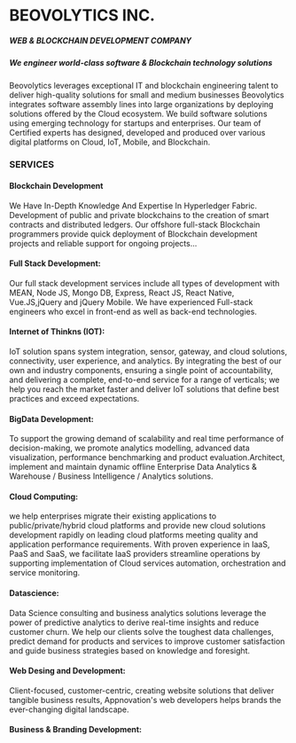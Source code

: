# BEOVOLYTICS INC.

##### WEB & BLOCKCHAIN DEVELOPMENT COMPANY


##### We engineer world-class software & Blockchain technology solutions

Beovolytics leverages exceptional IT and blockchain engineering talent to deliver high-quality solutions for small and medium businesses Beovolytics integrates software assembly lines into large organizations by deploying solutions offered by the Cloud ecosystem. We build software solutions using emerging technology for startups and enterprises. Our team of Certified experts has designed, developed and produced over various digital platforms on Cloud, IoT, Mobile, and Blockchain.


### SERVICES


#### Blockchain Development

We Have In-Depth Knowledge And Expertise In Hyperledger Fabric. Development of public and private blockchains to the creation of smart contracts and distributed ledgers. Our offshore full-stack Blockchain programmers provide quick deployment of Blockchain development projects and reliable support for ongoing projects...


#### Full Stack Development:

Our full stack development services include all types of development with MEAN, Node JS, Mongo DB, Express, React JS, React Native, Vue.JS,jQuery and jQuery Mobile. We have experienced Full-stack engineers who excel in front-end as well as back-end technologies.


#### Internet of Thinkns (IOT):

IoT solution spans system integration, sensor, gateway, and cloud solutions, connectivity, user experience, and analytics. By integrating the best of our own and industry components, ensuring a single point of accountability, and delivering a complete, end-to-end service for a range of verticals; we help you reach the market faster and deliver IoT solutions that define best practices and exceed expectations.


#### BigData Development:

To support the growing demand of scalability and real time performance of decision-making, we promote analytics modelling, advanced data visualization, performance benchmarking and product evaluation.Architect, implement and maintain dynamic offline Enterprise Data Analytics & Warehouse / Business Intelligence / Analytics solutions.


#### Cloud Computing:

we help enterprises migrate their existing applications to public/private/hybrid cloud platforms and provide new cloud solutions development rapidly on leading cloud platforms meeting quality and application performance requirements. With proven experience in IaaS, PaaS and SaaS, we facilitate IaaS providers streamline operations by supporting implementation of Cloud services automation, orchestration and service monitoring.


#### Datascience:

Data Science consulting and business analytics solutions leverage the power of predictive analytics to derive real-time insights and reduce customer churn. We help our clients solve the toughest data challenges, predict demand for products and services to improve customer satisfaction and guide business strategies based on knowledge and foresight.


#### Web Desing and Development:

Client-focused, customer-centric, creating website solutions that deliver tangible business results, Appnovation's web developers helps brands the ever-changing digital landscape.


#### Business & Branding Development:


